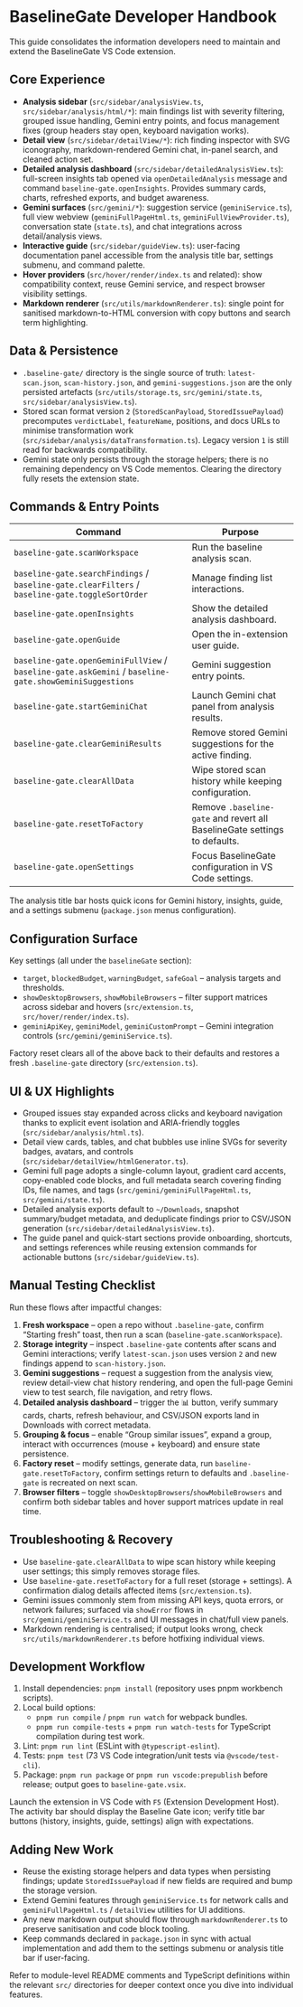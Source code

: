 # BaselineGate Developer Handbook

This guide consolidates the information developers need to maintain and extend the BaselineGate VS Code extension.

## Core Experience
- **Analysis sidebar** (`src/sidebar/analysisView.ts`, `src/sidebar/analysis/html/*`): main findings list with severity filtering, grouped issue handling, Gemini entry points, and focus management fixes (group headers stay open, keyboard navigation works).
- **Detail view** (`src/sidebar/detailView/*`): rich finding inspector with SVG iconography, markdown-rendered Gemini chat, in-panel search, and cleaned action set.
- **Detailed analysis dashboard** (`src/sidebar/detailedAnalysisView.ts`): full-screen insights tab opened via `openDetailedAnalysis` message and command `baseline-gate.openInsights`. Provides summary cards, charts, refreshed exports, and budget awareness.
- **Gemini surfaces** (`src/gemini/*`): suggestion service (`geminiService.ts`), full view webview (`geminiFullPageHtml.ts`, `geminiFullViewProvider.ts`), conversation state (`state.ts`), and chat integrations across detail/analysis views.
- **Interactive guide** (`src/sidebar/guideView.ts`): user-facing documentation panel accessible from the analysis title bar, settings submenu, and command palette.
- **Hover providers** (`src/hover/render/index.ts` and related): show compatibility context, reuse Gemini service, and respect browser visibility settings.
- **Markdown renderer** (`src/utils/markdownRenderer.ts`): single point for sanitised markdown-to-HTML conversion with copy buttons and search term highlighting.

## Data & Persistence
- `.baseline-gate/` directory is the single source of truth: `latest-scan.json`, `scan-history.json`, and `gemini-suggestions.json` are the only persisted artefacts (`src/utils/storage.ts`, `src/gemini/state.ts`, `src/sidebar/analysisView.ts`).
- Stored scan format version `2` (`StoredScanPayload`, `StoredIssuePayload`) precomputes `verdictLabel`, `featureName`, positions, and docs URLs to minimise transformation work (`src/sidebar/analysis/dataTransformation.ts`). Legacy version `1` is still read for backwards compatibility.
- Gemini state only persists through the storage helpers; there is no remaining dependency on VS Code mementos. Clearing the directory fully resets the extension state.

## Commands & Entry Points
| Command | Purpose |
| --- | --- |
| `baseline-gate.scanWorkspace` | Run the baseline analysis scan. |
| `baseline-gate.searchFindings` / `baseline-gate.clearFilters` / `baseline-gate.toggleSortOrder` | Manage finding list interactions. |
| `baseline-gate.openInsights` | Show the detailed analysis dashboard. |
| `baseline-gate.openGuide` | Open the in-extension user guide. |
| `baseline-gate.openGeminiFullView` / `baseline-gate.askGemini` / `baseline-gate.showGeminiSuggestions` | Gemini suggestion entry points. |
| `baseline-gate.startGeminiChat` | Launch Gemini chat panel from analysis results. |
| `baseline-gate.clearGeminiResults` | Remove stored Gemini suggestions for the active finding. |
| `baseline-gate.clearAllData` | Wipe stored scan history while keeping configuration. |
| `baseline-gate.resetToFactory` | Remove `.baseline-gate` and revert all BaselineGate settings to defaults. |
| `baseline-gate.openSettings` | Focus BaselineGate configuration in VS Code settings. |

The analysis title bar hosts quick icons for Gemini history, insights, guide, and a settings submenu (`package.json` menus configuration).

## Configuration Surface
Key settings (all under the `baselineGate` section):
- `target`, `blockedBudget`, `warningBudget`, `safeGoal` – analysis targets and thresholds.
- `showDesktopBrowsers`, `showMobileBrowsers` – filter support matrices across sidebar and hovers (`src/extension.ts`, `src/hover/render/index.ts`).
- `geminiApiKey`, `geminiModel`, `geminiCustomPrompt` – Gemini integration controls (`src/gemini/geminiService.ts`).

Factory reset clears all of the above back to their defaults and restores a fresh `.baseline-gate` directory (`src/extension.ts`).

## UI & UX Highlights
- Grouped issues stay expanded across clicks and keyboard navigation thanks to explicit event isolation and ARIA-friendly toggles (`src/sidebar/analysis/html.ts`).
- Detail view cards, tables, and chat bubbles use inline SVGs for severity badges, avatars, and controls (`src/sidebar/detailView/htmlGenerator.ts`).
- Gemini full page adopts a single-column layout, gradient card accents, copy-enabled code blocks, and full metadata search covering finding IDs, file names, and tags (`src/gemini/geminiFullPageHtml.ts`, `src/gemini/state.ts`).
- Detailed analysis exports default to `~/Downloads`, snapshot summary/budget metadata, and deduplicate findings prior to CSV/JSON generation (`src/sidebar/detailedAnalysisView.ts`).
- The guide panel and quick-start sections provide onboarding, shortcuts, and settings references while reusing extension commands for actionable buttons (`src/sidebar/guideView.ts`).

## Manual Testing Checklist
Run these flows after impactful changes:
1. **Fresh workspace** – open a repo without `.baseline-gate`, confirm “Starting fresh” toast, then run a scan (`baseline-gate.scanWorkspace`).
2. **Storage integrity** – inspect `.baseline-gate` contents after scans and Gemini interactions; verify `latest-scan.json` uses version `2` and new findings append to `scan-history.json`.
3. **Gemini suggestions** – request a suggestion from the analysis view, review detail-view chat history rendering, and open the full-page Gemini view to test search, file navigation, and retry flows.
4. **Detailed analysis dashboard** – trigger the 📊 button, verify summary cards, charts, refresh behaviour, and CSV/JSON exports land in Downloads with correct metadata.
5. **Grouping & focus** – enable “Group similar issues”, expand a group, interact with occurrences (mouse + keyboard) and ensure state persistence.
6. **Factory reset** – modify settings, generate data, run `baseline-gate.resetToFactory`, confirm settings return to defaults and `.baseline-gate` is recreated on next scan.
7. **Browser filters** – toggle `showDesktopBrowsers`/`showMobileBrowsers` and confirm both sidebar tables and hover support matrices update in real time.

## Troubleshooting & Recovery
- Use `baseline-gate.clearAllData` to wipe scan history while keeping user settings; this simply removes storage files.
- Use `baseline-gate.resetToFactory` for a full reset (storage + settings). A confirmation dialog details affected items (`src/extension.ts`).
- Gemini issues commonly stem from missing API keys, quota errors, or network failures; surfaced via `showError` flows in `src/gemini/geminiService.ts` and UI messages in chat/full view panels.
- Markdown rendering is centralised; if output looks wrong, check `src/utils/markdownRenderer.ts` before hotfixing individual views.

## Development Workflow
1. Install dependencies: `pnpm install` (repository uses pnpm workbench scripts).
2. Local build options:
   - `pnpm run compile` / `pnpm run watch` for webpack bundles.
   - `pnpm run compile-tests` + `pnpm run watch-tests` for TypeScript compilation during test work.
3. Lint: `pnpm run lint` (ESLint with `@typescript-eslint`).
4. Tests: `pnpm test` (73 VS Code integration/unit tests via `@vscode/test-cli`).
5. Package: `pnpm run package` or `pnpm run vscode:prepublish` before release; output goes to `baseline-gate.vsix`.

Launch the extension in VS Code with `F5` (Extension Development Host). The activity bar should display the Baseline Gate icon; verify title bar buttons (history, insights, guide, settings) align with expectations.

## Adding New Work
- Reuse the existing storage helpers and data types when persisting findings; update `StoredIssuePayload` if new fields are required and bump the storage version.
- Extend Gemini features through `geminiService.ts` for network calls and `geminiFullPageHtml.ts` / `detailView` utilities for UI additions.
- Any new markdown output should flow through `markdownRenderer.ts` to preserve sanitisation and code block tooling.
- Keep commands declared in `package.json` in sync with actual implementation and add them to the settings submenu or analysis title bar if user-facing.

Refer to module-level README comments and TypeScript definitions within the relevant `src/` directories for deeper context once you dive into individual features.
